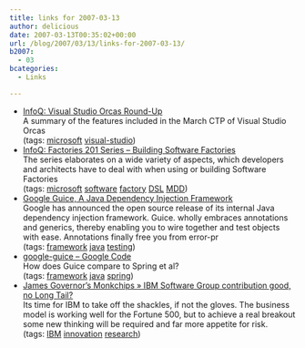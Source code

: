 ```yaml
---
title: links for 2007-03-13
author: delicious
date: 2007-03-13T00:35:02+00:00
url: /blog/2007/03/13/links-for-2007-03-13/
b2007:
  - 03
bcategories:
  - Links

---
```

  * <div>
      <a href="http://www.infoq.com/news/2007/03/Orcas-Roundup">InfoQ: Visual Studio Orcas Round-Up</a>
    </div>
    
    <div>
      A summary of the features included in the March CTP of Visual Studio Orcas
    </div>
    
    <div>
      (tags: <a href="http://del.icio.us/frodenas/microsoft">microsoft</a> <a href="http://del.icio.us/frodenas/visual-studio">visual-studio</a>)
    </div>

  * <div>
      <a href="http://www.infoq.com/news/2007/03/software-factories">InfoQ: Factories 201 Series &#8211; Building Software Factories</a>
    </div>
    
    <div>
      The series elaborates on a wide variety of aspects, which developers and architects have to deal with when using or building Software Factories
    </div>
    
    <div>
      (tags: <a href="http://del.icio.us/frodenas/microsoft">microsoft</a> <a href="http://del.icio.us/frodenas/software">software</a> <a href="http://del.icio.us/frodenas/factory">factory</a> <a href="http://del.icio.us/frodenas/DSL">DSL</a> <a href="http://del.icio.us/frodenas/MDD">MDD</a>)
    </div>

  * <div>
      <a href="http://www.theserverside.com/news/thread.tss?thread_id=44593">Google Guice, A Java Dependency Injection Framework</a>
    </div>
    
    <div>
      Google has announced the open source release of its internal Java dependency injection framework. Guice. wholly embraces annotations and generics, thereby enabling you to wire together and test objects with ease. Annotations finally free you from error-pr
    </div>
    
    <div>
      (tags: <a href="http://del.icio.us/frodenas/framework">framework</a> <a href="http://del.icio.us/frodenas/java">java</a> <a href="http://del.icio.us/frodenas/testing">testing</a>)
    </div>

  * <div>
      <a href="http://code.google.com/p/google-guice/wiki/SpringComparison">google-guice &#8211; Google Code</a>
    </div>
    
    <div>
      How does Guice compare to Spring et al?
    </div>
    
    <div>
      (tags: <a href="http://del.icio.us/frodenas/framework">framework</a> <a href="http://del.icio.us/frodenas/java">java</a> <a href="http://del.icio.us/frodenas/spring">spring</a>)
    </div>

  * <div>
      <a href="http://www.redmonk.com/jgovernor/2007/03/12/ibm-software-group-contribution-good-no-long-tail/">James Governor’s Monkchips » IBM Software Group contribution good, no Long Tail?</a>
    </div>
    
    <div>
      Its time for IBM to take off the shackles, if not the gloves. The business model is working well for the Fortune 500, but to achieve a real breakout some new thinking will be required and far more appetite for risk.
    </div>
    
    <div>
      (tags: <a href="http://del.icio.us/frodenas/IBM">IBM</a> <a href="http://del.icio.us/frodenas/innovation">innovation</a> <a href="http://del.icio.us/frodenas/research">research</a>)
    </div>